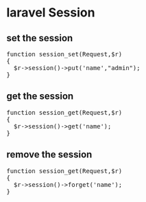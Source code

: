 # laravel Session

## set the session
<pre>
function session_set(Request,$r)
{
  $r->session()->put('name',"admin");
}
</pre>

## get the session

<pre>
function session_get(Request,$r)
{
  $r->session()->get('name');
}
</pre>

## remove the session

<pre>
function session_get(Request,$r)
{
  $r->session()->forget('name');
}
</pre>
